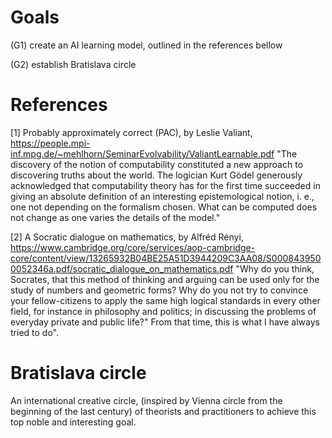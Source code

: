 # Goals 

(G1) create an AI learning model, outlined in the references bellow

(G2) establish Bratislava circle

# References

[1] Probably approximately correct (PAC), by Leslie Valiant,
https://people.mpi-inf.mpg.de/~mehlhorn/SeminarEvolvability/ValiantLearnable.pdf
"The discovery of the notion of computability constituted a new approach to discovering truths about the world. The logician Kurt Gödel generously acknowledged that computability theory has for the first time succeeded in giving an absolute definition of an interesting epistemological notion, i. e., one not depending on the formalism chosen. What can be computed does not change as one varies the details of the model." 

[2] A Socratic dialogue on mathematics, by Alfréd Rényi, 
https://www.cambridge.org/core/services/aop-cambridge-core/content/view/13265932B04BE25A51D3944209C3AA08/S0008439500052346a.pdf/socratic_dialogue_on_mathematics.pdf
"Why do you think, Socrates, that this method of thinking and arguing can be used only for the study of numbers and geometric forms? Why do you not try to convince your fellow-citizens to apply the same high logical standards in every other field, for instance in philosophy and politics; in discussing the problems of everyday private and public life?" From that time, this is what I have always tried to do".

# Bratislava circle 
An international creative circle, (inspired by Vienna circle from the beginning of the last century) of theorists and practitioners to achieve this top noble and interesting goal.
